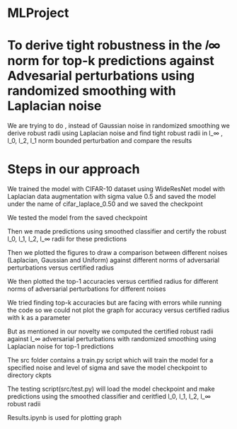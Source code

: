 # MLProject
# To derive tight robustness in the 𝑙∞ norm for top-k predictions against Advesarial perturbations using randomized smoothing with Laplacian noise
 We are trying to do , instead of Gaussian noise in randomized smoothing we derive robust radii using Laplacian noise and find tight robust radii in  l_∞ , l_0, l_2, l_1 norm bounded perturbation and compare the results
 
# Steps in our approach
We trained the model with CIFAR-10 dataset using WideResNet model with Laplacian data augmentation with sigma value 0.5 and saved the model under the name of cifar_laplace_0.50 and we saved the checkpoint

We tested the model from the saved checkpoint 

Then we made predictions using smoothed classifier and certify the robust l_0, l_1, l_2, l_∞ radii for these predictions

Then we plotted the figures to draw a comparison between different noises (Laplacian, Gaussian and Uniform) against different norms of adversarial perturbations versus certified radius 

We then plotted the top-1 accuracies versus certified radius for different norms of adversarial perturbations for different noises 

We tried finding top-k accuracies but are facing with errors while running the code so we could not plot the graph for accuracy versus certified radius with k as a parameter

But as mentioned in our novelty we computed the certified robust radii against l_∞ adversarial perturbations with randomized smoothing using Laplacian noise for top-1 predictions

The src folder contains a train.py script which will train the model for a specified noise and level of sigma and save the model checkpoint to directory ckpts

The testing script(src/test.py) will load the model checkpoint and make predictions using the smoothed classifier and ceritfied l_0, l_1, l_2, l_∞ robust radii

Results.ipynb is used for plotting graph 
